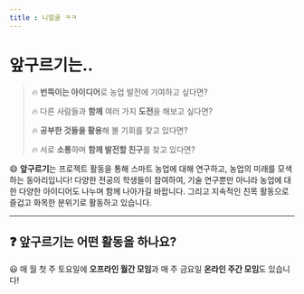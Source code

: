 ```yaml
---
title : 니얼굴 ㅋㅋ
---
```

# 앞구르기는..

> 🔥 **번뜩이는 아이디어**로 농업 발전에 기여하고 싶다면?
>
> 🔥 다른 사람들과 **함께** 여러 가지 **도전**을 해보고 싶다면?
>
> 🔥 **공부한 것들을 활용**해 볼 기회를 찾고 있다면?
>
> 🔥 서로 **소통**하며 **함께 발전할 친구**를 찾고 있다면?

😄 **앞구르기**는 프로젝트 활동을 통해 스마트 농업에 대해 연구하고, 농업의 미래를 모색하는 동아리입니다! 다양한 전공의 학생들이 참여하여, 기술 연구뿐만 아니라 농업에 대한 다양한 아이디어도 나누며 함께 나아가길 바랍니다. 그리고 지속적인 친목 활동으로 즐겁고 화목한 분위기로 활동하고 있습니다.

---

## ❓ 앞구르기는 어떤 활동을 하나요?

😃 매 월 첫 주 토요일에 **오프라인 월간 모임**과 매 주 금요일 **온라인 주간 모임**도 있습니다!